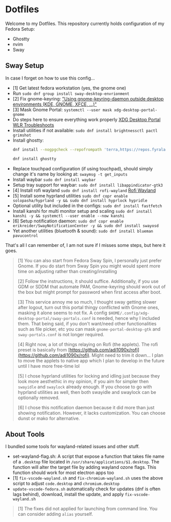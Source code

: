 # Dotfiles

Welcome to my Dotfiles. This repository currently holds configuration of my Fedora Setup:

- Ghostty
- nvim
- Sway

## Sway Setup

In case I forget on how to use this config...

- [1] Get latest fedora workstation (yes, the gnome one)
- Run `sudo dnf group install sway-desktop-envrionment`
- [2] Fix gnome-keyring: ["Using gnome-keyring-daemon outside desktop environments (KDE, GNOME, XFCE, ...)"](https://wiki.archlinux.org/title/GNOME/Keyring)
- [3] Mask Gnome Portal: `systemctl --user mask xdg-desktop-portal-gnome`
- Do steps here to ensure everything work properly [XDG Desktop Portal WLR Troubleshoots](https://github.com/emersion/xdg-desktop-portal-wlr/wiki/%22It-doesn't-work%22-Troubleshooting-Checklist)
- Install utilities if not available: `sudo dnf install brightnessctl pactl grimshot`
- Install ghostty:
    ```bash 
    dnf install --nogpgcheck --repofrompath 'terra,https://repos.fyralabs.com/terra$releasever' terra-release

    dnf install ghostty
    ```
- Replace touchpad configuration (if using touchpad), should simply change it's name by looking at: `swaymsg -t get_inputs`
- Install waybar `sudo dnf install waybar`
- Setup tray support for waybar: `sudo dnf install libappindicator-gtk3`
- [4] Install rofi wayland `sudo dnf install rofi-wayland` [Rofi Wayland]( https://github.com/lbonn/rofi)
- [5] Install some hyprland utilities `sudo dnf copr enable solopasha/hyprland -y && sudo dnf install hyprlock hypridle`
- Optional utility but included in the configs: `sudo dnf install fastfetch`
- Install kanshi for multi monitor setup and scaling `sudo dnf install kanshi -y && systemctl --user enable --now kanshi`
- [6] Setup notification daemon: `sudo dnf copr enable erikreider/SwayNotificationCenter -y && sudo dnf install swayosd`
- Yet another utilities (bluetooth & sound): `sudo dnf install blueman pavucontrol`

That's all I can remember of, I am not sure if I misses some steps, but here it goes.

> [1] You can also start from Fedora Sway Spin, I personally just prefer Gnome. If you do start from Sway Spin you might would spent more time on adjusting rather than creating/installing
>
> [2] Follow the instructions, it should suffice. Additionally, if you use GDM or SDDM that automate PAM, Gnome-keyring should work out of the box but might prompt for password when first access after boot.
>
> [3] This service annoy me so much, I thought sway getting slower after logout, turn out this portal thingy conflicted with Gnome ones, masking it alone seems to not fix. A config `$HOME/.config/xdg-desktop-portal/sway-portals.conf` is needed, hence why I included them. That being said, if you don't want/need other functionalities such as file picker, etc you can mask `gnome-portal-desktop-gtk` and `sway-portals.conf` is not longer required.
>
> [4] Right now, a lot of things relaying on Rofi (the applets). The rofi preset is basically from [https://github.com/adi1090x/rofi](https://github.com/adi1090x/rofi). Might need to trim it down... I plan to move the applets to native app which I plan to develop in the future until I have more free-time lol
> 
> [5] I chose hyprland utilities for locking and idling just because they look more aesthethic in my opinion, if you aim for simpler then `swayidle` and `swaylock` already enough. If you choose to go with hyprland utilities as well, then both swayidle and swaylock can be optionally removed.
>
> [6] I chose this notification daemon because it did more than just showing notification. However, it lacks customization. You can choose dunst or mako for alternative.

## About Tools

I bundled some tools for wayland-related issues and other stuff.

- set-wayland-flag.sh: A script that expose a function that takes file name of a `.desktop` file located in `/usr/share/applications/$1.desktop`. The function will alter the target file by adding wayland ozone flags. This function should work for most electron apps too
- [1] `fix-vscode-wayland.sh` and `fix-chromium-wayland.sh` uses the above script to adjust `code.desktop` and `chromium.desktop`
- `update-vscode-fedora.sh` automatically check for updates (dnf is often lags behind), download, install the update, and apply `fix-vscode-wayland.sh`

> [1] The fixes did not applied for launching from command line. You can consider adding `alias` yourself.